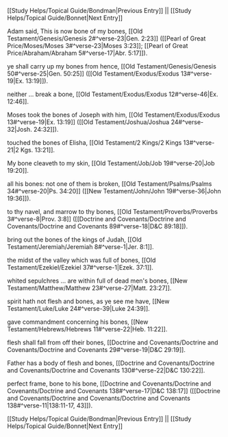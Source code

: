 [[Study Helps/Topical Guide/Bondman|Previous Entry]]  ||  [[Study Helps/Topical Guide/Bonnet|Next Entry]]

 Adam said, This is now bone of my bones, [[Old Testament/Genesis/Genesis 2#^verse-23|Gen. 2:23]] ([[Pearl of Great Price/Moses/Moses 3#^verse-23|Moses 3:23]]; [[Pearl of Great Price/Abraham/Abraham 5#^verse-17|Abr. 5:17]]).

 ye shall carry up my bones from hence, [[Old Testament/Genesis/Genesis 50#^verse-25|Gen. 50:25]] ([[Old Testament/Exodus/Exodus 13#^verse-19|Ex. 13:19]]).

 neither ... break a bone, [[Old Testament/Exodus/Exodus 12#^verse-46|Ex. 12:46]].

 Moses took the bones of Joseph with him, [[Old Testament/Exodus/Exodus 13#^verse-19|Ex. 13:19]] ([[Old Testament/Joshua/Joshua 24#^verse-32|Josh. 24:32]]).

 touched the bones of Elisha, [[Old Testament/2 Kings/2 Kings 13#^verse-21|2 Kgs. 13:21]].

 My bone cleaveth to my skin, [[Old Testament/Job/Job 19#^verse-20|Job 19:20]].

 all his bones: not one of them is broken, [[Old Testament/Psalms/Psalms 34#^verse-20|Ps. 34:20]] ([[New Testament/John/John 19#^verse-36|John 19:36]]).

 to thy navel, and marrow to thy bones, [[Old Testament/Proverbs/Proverbs 3#^verse-8|Prov. 3:8]] ([[Doctrine and Covenants/Doctrine and Covenants/Doctrine and Covenants 89#^verse-18|D&C 89:18]]).

 bring out the bones of the kings of Judah, [[Old Testament/Jeremiah/Jeremiah 8#^verse-1|Jer. 8:1]].

 the midst of the valley which was full of bones, [[Old Testament/Ezekiel/Ezekiel 37#^verse-1|Ezek. 37:1]].

 whited sepulchres ... are within full of dead men's bones, [[New Testament/Matthew/Matthew 23#^verse-27|Matt. 23:27]].

 spirit hath not flesh and bones, as ye see me have, [[New Testament/Luke/Luke 24#^verse-39|Luke 24:39]].

 gave commandment concerning his bones, [[New Testament/Hebrews/Hebrews 11#^verse-22|Heb. 11:22]].

 flesh shall fall from off their bones, [[Doctrine and Covenants/Doctrine and Covenants/Doctrine and Covenants 29#^verse-19|D&C 29:19]].

 Father has a body of flesh and bones, [[Doctrine and Covenants/Doctrine and Covenants/Doctrine and Covenants 130#^verse-22|D&C 130:22]].

 perfect frame, bone to his bone, [[Doctrine and Covenants/Doctrine and Covenants/Doctrine and Covenants 138#^verse-17|D&C 138:17]] ([[Doctrine and Covenants/Doctrine and Covenants/Doctrine and Covenants 138#^verse-11|138:11-17, 43]]).

[[Study Helps/Topical Guide/Bondman|Previous Entry]]  ||  [[Study Helps/Topical Guide/Bonnet|Next Entry]]